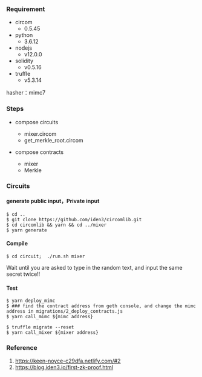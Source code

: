 ###  Requirement

- circom
	- 0.5.45
- python
	- 3.6.12
- nodejs
	- v12.0.0
- solidity
	- v0.5.16
- truffle
    - v5.3.14

hasher：mimc7

### Steps

- compose circuits
	- mixer.circom
	- get_merkle_root.circom

- compose contracts
	- mixer
	- Merkle

### Circuits


#### generate public input，Private input

```
$ cd ..
$ git clone https://github.com/iden3/circomlib.git
$ cd circomlib && yarn && cd ../mixer
$ yarn generate
```

#### Compile

```
$ cd circuit;  ./run.sh mixer
```
Wait until you are asked to type in the random text, and input the same secret twice!!

#### Test

```
$ yarn deploy_mimc
$ ### find the contract address from geth console, and change the mimc address in migrations/2_deploy_contracts.js
$ yarn call_mimc ${mimc address}

$ truffle migrate --reset
$ yarn call_mixer ${mixer address}
```

### Reference
1. https://keen-noyce-c29dfa.netlify.com/#2
2. https://blog.iden3.io/first-zk-proof.html
